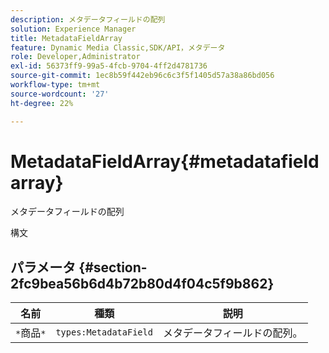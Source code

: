 ```yaml
---
description: メタデータフィールドの配列
solution: Experience Manager
title: MetadataFieldArray
feature: Dynamic Media Classic,SDK/API，メタデータ
role: Developer,Administrator
exl-id: 56373ff9-99a5-4fcb-9704-4ff2d4781736
source-git-commit: 1ec8b59f442eb96c6c3f5f1405d57a38a86bd056
workflow-type: tm+mt
source-wordcount: '27'
ht-degree: 22%

---
```


# MetadataFieldArray{#metadatafieldarray}

メタデータフィールドの配列

構文

## パラメータ {#section-2fc9bea56b6d4b72b80d4f04c5f9b862}

| 名前 | 種類 | 説明 |
|---|---|---|
| `*`商品`*` | `types:MetadataField` | メタデータフィールドの配列。 |

